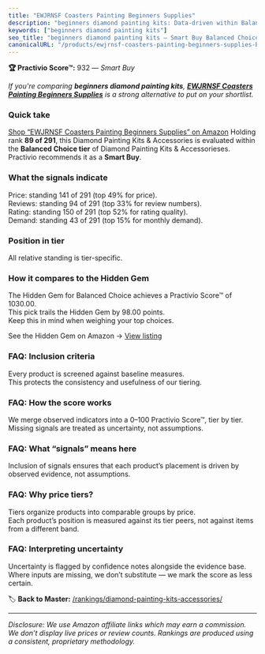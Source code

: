 ```yaml
---
title: "EWJRNSF Coasters Painting Beginners Supplies"
description: "beginners diamond painting kits: Data-driven within Balanced Choice ranking using the Practivio Score™. Positioned by quality, value, demand, findability, mome…"
keywords: ["beginners diamond painting kits"]
seo_title: "beginners diamond painting kits — Smart Buy Balanced Choice (2025)"
canonicalURL: "/products/ewjrnsf-coasters-painting-beginners-supplies-B0D2D8CL5Y/"
---
```


**🏆 Practivio Score™:** 932 — _Smart Buy_


*If you're comparing **beginners diamond painting kits**, **[EWJRNSF Coasters Painting Beginners Supplies](https://www.amazon.com/dp/B0D2D8CL5Y?tag=practivio-20)** is a strong alternative to put on your shortlist.*
### Quick take
[Shop “EWJRNSF Coasters Painting Beginners Supplies” on Amazon](https://www.amazon.com/dp/B0D2D8CL5Y?tag=practivio-20)
Holding rank **89 of 291**, this Diamond Painting Kits & Accessories is evaluated within the **Balanced Choice tier** of Diamond Painting Kits & Accessorieses.  
Practivio recommends it as a **Smart Buy**.

### What the signals indicate
Price: standing 141 of 291 (top 49% for price).  
Reviews: standing 94 of 291 (top 33% for review numbers).  
Rating: standing 150 of 291 (top 52% for rating quality).  
Demand: standing 43 of 291 (top 15% for monthly demand).

### Position in tier
All relative standing is tier-specific.

### How it compares to the Hidden Gem
The Hidden Gem for Balanced Choice achieves a Practivio Score™ of 1030.00.  
This pick trails the Hidden Gem by 98.00 points.  
Keep this in mind when weighing your top choices.  

See the Hidden Gem on Amazon → [View listing](https://www.amazon.com/dp/B07RWD3S5Q?tag=practivio-20)

### FAQ: Inclusion criteria
Every product is screened against baseline measures.  
This protects the consistency and usefulness of our tiering.

### FAQ: How the score works
We merge observed indicators into a 0–100 Practivio Score™, tier by tier.  
Missing signals are treated as uncertainty, not assumptions.

### FAQ: What “signals” means here
Inclusion of signals ensures that each product’s placement is driven by observed evidence, not assumptions.

### FAQ: Why price tiers?
Tiers organize products into comparable groups by price.  
Each product’s position is measured against its tier peers, not against items from a different band.

### FAQ: Interpreting uncertainty
Uncertainty is flagged by confidence notes alongside the evidence base.  
Where inputs are missing, we don’t substitute — we mark the score as less certain.


🏷️ **Back to Master:** [/rankings/diamond-painting-kits-accessories/](/rankings/diamond-painting-kits-accessories/)

---
_Disclosure: We use Amazon affiliate links which may earn a commission. We don’t display live prices or review counts. Rankings are produced using a consistent, proprietary methodology._
